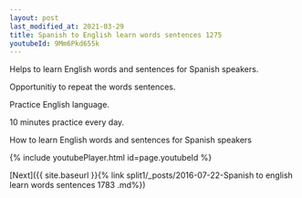 ```yaml
---
layout: post
last_modified_at: 2021-03-29
title: Spanish to English learn words sentences 1275 
youtubeId: 9Mm6Pkd655k
---
```

 
 
Helps to learn English words and sentences for Spanish speakers.

Opportunitiy to repeat the words sentences. 

Practice English language. 
 
10 minutes practice every day. 
 
How to learn English words and sentences for Spanish speakers 
 
{% include youtubePlayer.html id=page.youtubeId %}
 
 
[Next]({{ site.baseurl }}{% link  split1/_posts/2016-07-22-Spanish to english learn words sentences 1783 .md%})
 
